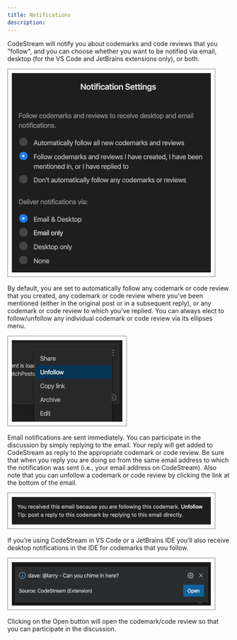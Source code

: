 ```yaml
---
title: Notifications
description: 
---
```


CodeStream will notify you about codemarks and code reviews that you "follow",
and you can choose whether you want to be notified via email, desktop (for the
VS Code and JetBrains extensions only), or both.

![Notification Settings](../assets/images/NotificationSettings1.png)

By default, you are set to automatically follow any codemark or code review that
you created, any codemark or code review where you’ve been mentioned (either in
the original post or in a subsequent reply), or any codemark or code review to
which you’ve replied. You can always elect to follow/unfollow any individual
codemark or code review via its ellipses menu.

![Unfollow](../assets/images/CodemarkMenu-Unfollow.png)

Email notifications are sent immediately. You can participate in the discussion
by simply replying to the email. Your reply will get added to CodeStream as
reply to the appropriate codemark or code review. Be sure that when you reply
you are doing so from the same email address to which the notification was sent
(i.e., your email address on CodeStream). Also note that you can unfollow a
codemark or code review by clicking the link at the bottom of the email.

![Unfollow Via Email](../assets/images/UnfollowViaEmail.png)

If you’re using CodeStream in VS Code or a JetBrains IDE you’ll also receive
desktop notifications in the IDE for codemarks that you follow.

![Desktop Notification](../assets/images/DesktopNotification2.png)

Clicking on the Open button will open the codemark/code review so that you can
participate in the discussion.
